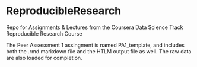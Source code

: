 ReproducibleResearch
====================

Repo for Assignments &amp; Lectures from the Coursera Data Science Track Reproducible Research Course

The Peer Assessment 1 assingment is named PA1_template, and includes both the .rmd markdown file and the HTLM output file as well.  The raw data are also loaded for completion.
